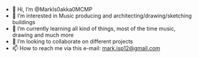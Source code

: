 - 👋 Hi, I’m @MarkIs0akka0MCMP
- 👀 I’m interested in Music producing and architecting/drawing/sketching buildings
- 🌱 I’m currently learning all kind of things, most of the time music, drawing and much more
- 💞️ I’m looking to collaborate on different projects
- 📫 How to reach me via this e-mail: mark.isp12@gmail.com

<!---
MarkIs0akka0MCMP/MarkIs0akka0MCMP is a ✨ special ✨ repository because its `README.md` (this file) appears on your GitHub profile.
You can click the Preview link to take a look at your changes.
--->
